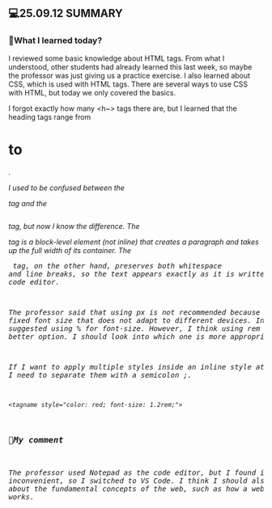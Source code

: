 ## 💻25.09.12 SUMMARY

### 📒What I learned today?

I reviewed some basic knowledge about HTML tags. From what I understood, other students had already learned this last week, so maybe the professor was just giving us a practice exercise. I also learned about CSS, which is used with HTML tags. There are several ways to use CSS with HTML, but today we only covered the basics.

I forgot exactly how many <h~> tags there are, but I learned that the heading tags range from <h1> to <h6>.

I used to be confused between the <p></p> tag and the <pre></pre> tag, but now I know the difference. The <p> tag is a block-level element (not inline) that creates a paragraph and takes up the full width of its container. The <pre> tag, on the other hand, preserves both whitespace and line breaks, so the text appears exactly as it is written in the code editor.

The professor said that using px is not recommended because it sets a fixed font size that does not adapt to different devices. Instead, she suggested using % for font-size. However, I think using rem might be a better option. I should look into which one is more appropriate.

If I want to apply multiple styles inside an inline style attribute, I need to separate them with a semicolon ;.

`<tagname style="color: red; font-size: 1.2rem;">`

### 🌟My comment

The professor used Notepad as the code editor, but I found it very inconvenient, so I switched to VS Code. I think I should also study more about the fundamental concepts of the web, such as how a web browser works.
